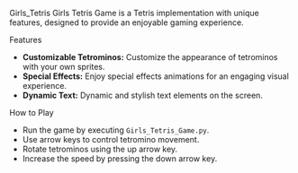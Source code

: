 Girls_Tetris
Girls Tetris Game is a Tetris implementation with unique features, designed to provide an enjoyable gaming experience.

Features

- **Customizable Tetrominos:** Customize the appearance of tetrominos with your own sprites.
- **Special Effects:** Enjoy special effects animations for an engaging visual experience.
- **Dynamic Text:** Dynamic and stylish text elements on the screen.

How to Play

- Run the game by executing `Girls_Tetris_Game.py`.
- Use arrow keys to control tetromino movement.
- Rotate tetrominos using the up arrow key.
- Increase the speed by pressing the down arrow key.

